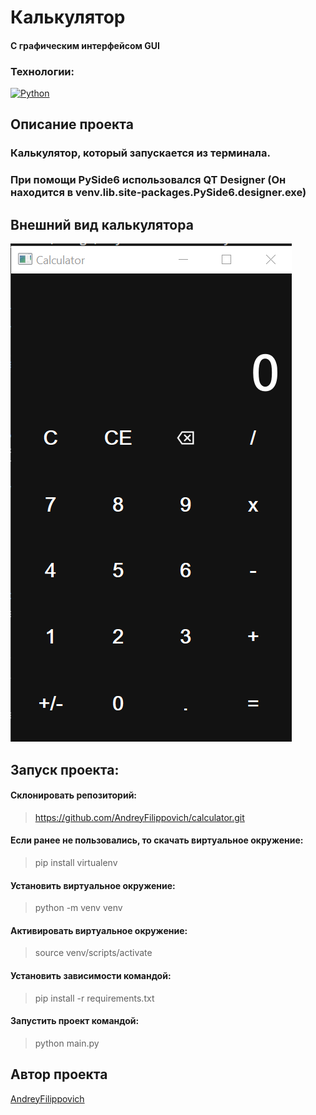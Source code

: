 # Калькулятор
#### С графическим интерфейсом GUI

### Технологии:
[![Python](https://img.shields.io/badge/-Python-464646?style=flat-square&logo=Python)](https://www.python.org/)

## Описание проекта

### Калькулятор, который запускается из терминала.
### При помощи PySide6 использовался QT Designer (Он находится в venv.lib.site-packages.PySide6.designer.exe)

## Внешний вид калькулятора
![Внешний вид калькулятора](https://github.com/AndreyFilippovich/calculator/blob/main/photo.png)

## Запуск проекта:

#### Склонировать репозиторий:
> https://github.com/AndreyFilippovich/calculator.git

#### Если ранее не пользовались, то скачать виртуальное окружение:
> pip install virtualenv

#### Установить виртуальное окружение:
> python -m venv venv

#### Активировать виртуальное окружение:
> source venv/scripts/activate

#### Установить зависимости командой:
> pip install -r requirements.txt

#### Запустить проект командой:
> python main.py

## Автор проекта
[AndreyFilippovich](https://github.com/AndreyFilippovich)
